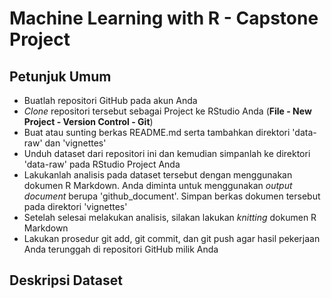 # Machine Learning with R - Capstone Project

## Petunjuk Umum

* Buatlah repositori GitHub pada akun Anda
* *Clone* repositori tersebut sebagai Project ke RStudio Anda (**File - New Project - Version Control - Git**)
* Buat atau sunting berkas README.md serta tambahkan direktori 'data-raw' dan 'vignettes'
* Unduh dataset dari repositori ini dan kemudian simpanlah ke direktori 'data-raw' pada RStudio Project Anda
* Lakukanlah analisis pada dataset tersebut dengan menggunakan dokumen R Markdown. Anda diminta untuk menggunakan *output document* berupa 'github_document'. Simpan berkas dokumen tersebut pada direktori 'vignettes'
* Setelah selesai melakukan analisis, silakan lakukan *knitting* dokumen R Markdown
* Lakukan prosedur git add, git commit, dan git push agar hasil pekerjaan Anda terunggah di repositori GitHub milik Anda

## Deskripsi Dataset
